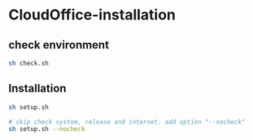 # CloudOffice-installation
## check environment
```bash
sh check.sh
```

## Installation
```bash
sh setup.sh

# skip check system, release and internet. add option "--nocheck"
sh setup.sh --nocheck
```
